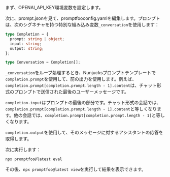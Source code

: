 まず、OPENAI_API_KEY環境変数を設定します。

次に、prompt.jsonを見て、promptfooconfig.yamlを編集します。プロンプトは、次のシグネチャを持つ特別な組み込み変数`_conversation`を使用します：

```ts
type Completion = {
  prompt: string | object;
  input: string;
  output: string;
};

type Conversation = Completion[];
```

`_conversation`をループ処理するとき、Nunjucksプロンプトテンプレートで`completion.prompt`を使用して、前の出力を使用します。例えば、`completion.prompt[completion.prompt.length - 1].content`は、チャット形式のプロンプトで送信された最後のユーザーメッセージです。

`completion.input`はプロンプトの最後の部分です。チャット形式の会話では、`completion.prompt[completion.prompt.length - 1].content`と等しくなります。他の会話では、`completion.prompt[completion.prompt.length - 1]`と等しくなります。

`completion.output`を使用して、そのメッセージに対するアシスタントの応答を取得します。

次に実行します：

```
npx promptfoo@latest eval
```

その後、`npx promptfoo@latest view`を実行して結果を表示できます。
